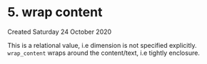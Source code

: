# 5. wrap content
Created Saturday 24 October 2020

This is a relational value, i.e dimension is not specified explicitly.
``wrap_content`` wraps around the content/text, i.e tightly enclosure.

